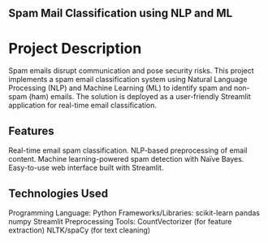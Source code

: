 ## Spam Mail Classification using NLP and ML

# Project Description
 Spam emails disrupt communication and pose security risks. This project implements a spam email classification system using Natural Language Processing (NLP) and Machine Learning (ML) to identify spam and non-spam (ham) emails. The solution is deployed as a user-friendly Streamlit application for real-time email classification.


## Features
Real-time email spam classification.
NLP-based preprocessing of email content.
Machine learning-powered spam detection with Naïve Bayes.
Easy-to-use web interface built with Streamlit.

## Technologies Used
Programming Language: Python
Frameworks/Libraries:
scikit-learn
pandas
numpy
Streamlit
Preprocessing Tools:
CountVectorizer (for feature extraction)
NLTK/spaCy (for text cleaning)

